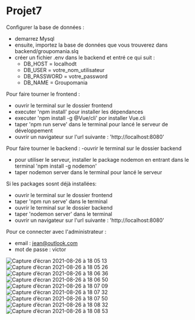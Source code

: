 # Projet7

Configurer la base de données :
  - demarrez Mysql
  - ensuite, importez la base de données que vous trouverez dans backend/groupomania.slq
  - créer un fichier .env dans le backend et entré ce qui suit :
    - DB_HOST = localhodt
    - DB_USER = votre_nom_utilisateur
    - DB_PASSWORD = votre_password
    - DB_NAME = Groupomania

Pour faire tourner le frontend :
  - ouvrir le terminal sur le dossier frontend
  - executer 'npm install' pour installer les dépendances
  - executer 'npm install -g @Vue/cli' por installer Vue.cli
  - taper 'npm run serve' dans le terminal pour lancé le serveur de développement
  - ouvrir un navigateur sur l'url suivante : 'http://localhost:8080'

Pour faire tourner le backend :
  -ouvrir le terminal sur le dossier backend
  - pour utiliser le serveur, installer le package nodemon en entrant dans le terminal 'npm install -g nodemon'
  - taper nodemon server dans le terminal pour lancé le serveur

Si les packages sosnt déjà installées:
  - ouvrir le terminal sur le dossier frontend
  - taper 'npm run serve' dans le terminal
  - ouvrir le terminal sur le dossier backend
  - taper 'nodemon server' dans le terminal
  - ouvrir un navigateur sur l'url suivante : 'http://localhost:8080'
  
Pour ce connecter avec l'administrateur :
  - email : jean@outlook.com
  - mot de passe : victor
  
  ![Capture d’écran 2021-08-26 à 18 05 13](https://user-images.githubusercontent.com/45094296/131002526-b8c5776c-a4fd-4d7d-8ce1-572dccfc9c77.png)
![Capture d’écran 2021-08-26 à 18 05 26](https://user-images.githubusercontent.com/45094296/131002616-5a68ba78-db0c-4b23-b133-42c4ad482039.png)
![Capture d’écran 2021-08-26 à 18 06 36](https://user-images.githubusercontent.com/45094296/131002659-4f580706-e23a-461b-bf4f-b85bb3f099ad.png)
![Capture d’écran 2021-08-26 à 18 06 50](https://user-images.githubusercontent.com/45094296/131002664-3b783cd0-28dc-4290-9f85-8f555e854e48.png)
![Capture d’écran 2021-08-26 à 18 07 09](https://user-images.githubusercontent.com/45094296/131002672-344091b5-4e72-4d68-904a-6910c265cd97.png)
![Capture d’écran 2021-08-26 à 18 07 32](https://user-images.githubusercontent.com/45094296/131002678-da06e1ac-3035-44af-ae41-1ab09802060b.png)
![Capture d’écran 2021-08-26 à 18 07 50](https://user-images.githubusercontent.com/45094296/131002689-2e1996da-b0ec-434d-9707-819a8f3e1d0e.png)
![Capture d’écran 2021-08-26 à 18 08 32](https://user-images.githubusercontent.com/45094296/131002697-bde1ca68-8653-42c9-b39a-bf911d6d5040.png)
![Capture d’écran 2021-08-26 à 18 08 53](https://user-images.githubusercontent.com/45094296/131002703-a39a1ca2-9279-4615-989d-37457ad3a7cc.png)

